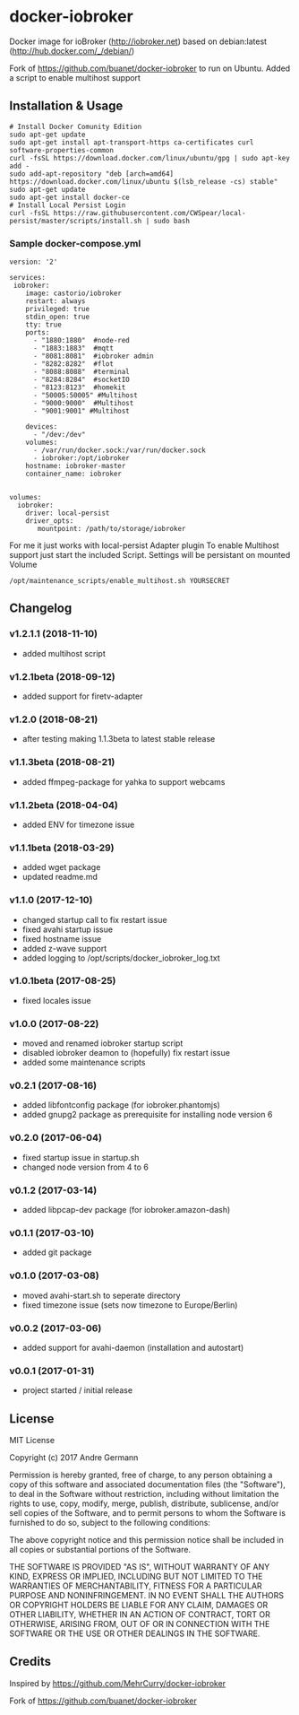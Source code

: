 # docker-iobroker
Docker image for ioBroker (http://iobroker.net) based on debian:latest (http://hub.docker.com/_/debian/)

Fork of https://github.com/buanet/docker-iobroker to run on Ubuntu. Added a script to enable multihost support

## Installation & Usage

```
# Install Docker Comunity Edition
sudo apt-get update
sudo apt-get install apt-transport-https ca-certificates curl software-properties-common
curl -fsSL https://download.docker.com/linux/ubuntu/gpg | sudo apt-key add -
sudo add-apt-repository "deb [arch=amd64] https://download.docker.com/linux/ubuntu $(lsb_release -cs) stable"
sudo apt-get update
sudo apt-get install docker-ce
# Install Local Persist Login
curl -fsSL https://raw.githubusercontent.com/CWSpear/local-persist/master/scripts/install.sh | sudo bash
```
### Sample docker-compose.yml
```
version: '2'

services:
 iobroker:
    image: castorio/iobroker
    restart: always
    privileged: true
    stdin_open: true
    tty: true
    ports:
      - "1880:1880"  #node-red
      - "1883:1883"  #mqtt
      - "8081:8081"  #iobroker admin
      - "8282:8282"  #flot
      - "8088:8088"  #terminal
      - "8284:8284"  #socketIO
      - "8123:8123"  #homekit
      - "50005:50005" #Multihost
      - "9000:9000"  #Multihost
      - "9001:9001" #Multihost

    devices:
      - "/dev:/dev"
    volumes:
      - /var/run/docker.sock:/var/run/docker.sock
      - iobroker:/opt/iobroker
    hostname: iobroker-master
    container_name: iobroker
    

volumes:
  iobroker:
    driver: local-persist
    driver_opts:
       mountpoint: /path/to/storage/iobroker

```

For me it just works with local-persist Adapter plugin
To enable Multihost support just start the included Script. Settings will be persistant on mounted Volume
```
/opt/maintenance_scripts/enable_multihost.sh YOURSECRET
```

## Changelog

### v1.2.1.1 (2018-11-10)
* added multihost script

### v1.2.1beta (2018-09-12)
* added support for firetv-adapter

### v1.2.0 (2018-08-21)
* after testing making 1.1.3beta to latest stable release 

### v1.1.3beta (2018-08-21)
* added ffmpeg-package for yahka to support webcams

### v1.1.2beta (2018-04-04)
* added ENV for timezone issue

### v1.1.1beta (2018-03-29)
* added wget package
* updated readme.md

### v1.1.0 (2017-12-10)
* changed startup call to fix restart issue
* fixed avahi startup issue
* fixed hostname issue
* added z-wave support
* added logging to /opt/scripts/docker_iobroker_log.txt

### v1.0.1beta (2017-08-25)
* fixed locales issue

### v1.0.0 (2017-08-22)
* moved and renamed iobroker startup script
* disabled iobroker deamon to (hopefully) fix restart issue
* added some maintenance scripts

### v0.2.1 (2017-08-16)
* added libfontconfig package (for iobroker.phantomjs)
* added gnupg2 package as prerequisite for installing node version 6

### v0.2.0 (2017-06-04)
* fixed startup issue in startup.sh
* changed node version from 4 to 6

### v0.1.2 (2017-03-14)
* added libpcap-dev package (for iobroker.amazon-dash)

### v0.1.1 (2017-03-10)
* added git package

### v0.1.0 (2017-03-08)
* moved avahi-start.sh to seperate directory
* fixed timezone issue (sets now timezone to Europe/Berlin)

### v0.0.2 (2017-03-06)
* added support for avahi-daemon (installation and autostart)

### v0.0.1 (2017-01-31)
* project started / initial release

## License

MIT License

Copyright (c) 2017 Andre Germann

Permission is hereby granted, free of charge, to any person obtaining a copy
of this software and associated documentation files (the "Software"), to deal
in the Software without restriction, including without limitation the rights
to use, copy, modify, merge, publish, distribute, sublicense, and/or sell
copies of the Software, and to permit persons to whom the Software is
furnished to do so, subject to the following conditions:

The above copyright notice and this permission notice shall be included in all
copies or substantial portions of the Software.

THE SOFTWARE IS PROVIDED "AS IS", WITHOUT WARRANTY OF ANY KIND, EXPRESS OR
IMPLIED, INCLUDING BUT NOT LIMITED TO THE WARRANTIES OF MERCHANTABILITY,
FITNESS FOR A PARTICULAR PURPOSE AND NONINFRINGEMENT. IN NO EVENT SHALL THE
AUTHORS OR COPYRIGHT HOLDERS BE LIABLE FOR ANY CLAIM, DAMAGES OR OTHER
LIABILITY, WHETHER IN AN ACTION OF CONTRACT, TORT OR OTHERWISE, ARISING FROM,
OUT OF OR IN CONNECTION WITH THE SOFTWARE OR THE USE OR OTHER DEALINGS IN THE
SOFTWARE.

## Credits

Inspired by https://github.com/MehrCurry/docker-iobroker

Fork of https://github.com/buanet/docker-iobroker 

